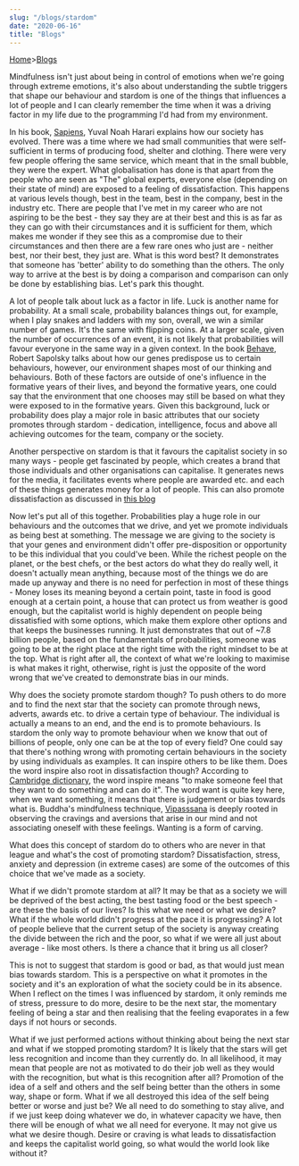 ```yaml
---
slug: "/blogs/stardom"
date: "2020-06-16"
title: "Blogs"
---
```


[Home](/)>[Blogs](/blogs)

Mindfulness isn't just about being in control of emotions when we're going through extreme emotions, it's also about understanding the subtle triggers that shape our behaviour and stardom is one of the things that influences a lot of people and I can clearly remember the time when it was a driving factor in my life due to the programming I'd had from my environment. 

In his book, [Sapiens](https://www.goodreads.com/book/show/23692271-sapiens), Yuval Noah Harari explains how our society has evolved. There was a time where we had small communities that were self-sufficient in terms of producing food, shelter and clothing. There were very few people offering the same service, which meant that in the small bubble, they were the expert. What globalisation has done is that apart from the people who are seen as "The" global experts, everyone else (depending on their state of mind) are exposed to a feeling of dissatisfaction. This happens at various levels though, best in the team, best in the company, best in the industry etc. There are people that I've met in my career who are not aspiring to be the best - they say they are at their best and this is as far as they can go with their circumstances and it is sufficient for them, which makes me wonder if they see this as a compromise due to their circumstances and then there are a few rare ones who just are - neither best, nor their best, they just are. What is this word best? It demonstrates that someone has 'better' ability to do something than the others. The only way to arrive at the best is by doing a comparison and comparison can only be done by establishing bias. Let's park this thought. 

A lot of people talk about luck as a factor in life. Luck is another name for probability. At a small scale, probability balances things out, for example, when I play snakes and ladders with my son, overall, we win a similar number of games. It's the same with flipping coins. At a larger scale, given the number of occurrences of an event, it is not likely that probabilities will favour everyone in the same way in a given context. In the book [Behave](https://www.goodreads.com/book/show/31170723-behave), Robert Sapolsky talks about how our genes predispose us to certain behaviours, however, our environment shapes most of our thinking and behaviours. Both of these factors are outside of one's influence in the formative years of their lives, and beyond the formative years, one could say that the environment that one chooses may still be based on what they were exposed to in the formative years. Given this background, luck or probability does play a major role in basic attributes that our society promotes through stardom - dedication, intelligence, focus and above all achieving outcomes for the team, company or the society. 

Another perspective on stardom is that it favours the capitalist society in so many ways - people get fascinated by people, which creates a brand that those individuals and other organisations can capitalise. It generates news for the media, it facilitates events where people are awarded etc. and each of these things generates money for a lot of people. This can also promote dissatisfaction as discussed in [this blog](https://www.themindfulway.org/blogs/blogs-does-society-promote-dissatisfaction)

Now let's put all of this together. Probabilities play a huge role in our behaviours and the outcomes that we drive, and yet we promote individuals as being best at something. The message we are giving to the society is that your genes and environment didn't offer pre-disposition or opportunity to be this individual that you could've been. While the richest people on the planet, or the best chefs, or the best actors do what they do really well, it doesn't actually mean anything, because most of the things we do are made up anyway and there is no need for perfection in most of these things - Money loses its meaning beyond a certain point, taste in food is good enough at a certain point, a house that can protect us from weather is good enough, but the capitalist world is highly dependent on people being dissatisfied with some options, which make them explore other options and that keeps the businesses running. It just demonstrates that out of ~7.8 billion people, based on the fundamentals of probabilities, someone was going to be at the right place at the right time with the right mindset to be at the top. What is right after all, the context of what we're looking to maximise is what makes it right, otherwise, right is just the opposite of the word wrong that we've created to demonstrate bias in our minds. 

Why does the society promote stardom though? To push others to do more and to find the next star that the society can promote through news, adverts, awards etc. to drive a certain type of behaviour. The individual is actually a means to an end, and the end is to promote behaviours. Is stardom the only way to promote behaviour when we know that out of billions of people, only one can be at the top of every field? One could say that there's nothing wrong with promoting certain behaviours in the society by using individuals as examples. It can inspire others to be like them. Does the word inspire also root in dissatisfaction though? According to [Cambridge dictionary](https://dictionary.cambridge.org/dictionary/english/inspire), the word inspire means "to make someone feel that they want to do something and can do it". The word want is quite key here, when we want something, it means that there is judgement or bias towards what is. Buddha's mindfulness technique, [Vipasssana](https://www.dhamma.org/en/about/vipassana) is deeply rooted in observing the cravings and aversions that arise in our mind and not associating oneself with these feelings. Wanting is a form of carving. 

What does this concept of stardom do to others who are never in that league and what's the cost of promoting stardom? Dissatisfaction, stress, anxiety and depression (in extreme cases) are some of the outcomes of this choice that we've made as a society. 

What if we didn't promote stardom at all? It may be that as a society we will be deprived of the best acting, the best tasting food or the best speech - are these the basis of our lives? Is this what we need or what we desire? What if the whole world didn't progress at the pace it is progressing? A lot of people believe that the current setup of the society is anyway creating the divide between the rich and the poor, so what if we were all just about average - like most others. Is there a chance that it bring us all closer? 

This is not to suggest that stardom is good or bad, as that would just mean bias towards stardom. This is a perspective on what it promotes in the society and it's an exploration of what the society could be in its absence. When I reflect on the times I was influenced by stardom, it only reminds me of stress, pressure to do more, desire to be the next star, the momentary feeling of being a star and then realising that the feeling evaporates in a few days if not hours or seconds. 

What if we just performed actions without thinking about being the next star and what if we stopped promoting stardom? It is likely that the stars will get less recognition and income than they currently do. In all likelihood, it may mean that people are not as motivated to do their job well as they would with the recognition, but what is this recognition after all? Promotion of the idea of a self and others and the self being better than the others in some way, shape or form. What if we all destroyed this idea of the self being better or worse and just be? We all need to do something to stay alive, and if we just keep doing whatever we do, in whatever capacity we have, then there will be enough of what we all need for everyone. It may not give us what we desire though. Desire or craving is what leads to dissatisfaction and keeps the capitalist world going, so what would the world look like without it?
